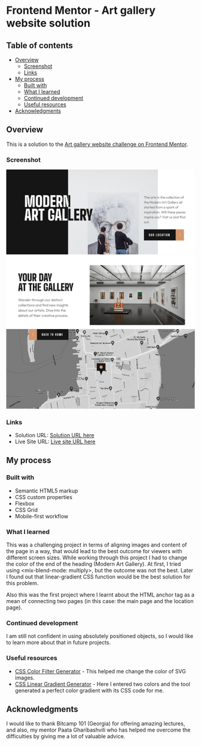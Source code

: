 # Frontend Mentor - Art gallery website solution

## Table of contents

- [Overview](#overview)
  - [Screenshot](#screenshot)
  - [Links](#links)
- [My process](#my-process)
  - [Built with](#built-with)
  - [What I learned](#what-i-learned)
  - [Continued development](#continued-development)
  - [Useful resources](#useful-resources)
- [Acknowledgments](#acknowledgments)

## Overview

This is a solution to the [Art gallery website challenge on Frontend Mentor](https://www.frontendmentor.io/challenges/art-gallery-website-yVdrZlxyA).

### Screenshot

![](./assets/screenshot1.png)
![](./assets/screenshot2.png)
![](./assets/screenshot3.png)

### Links

- Solution URL: [Solution URL here](https://github.com/NunuAbuashvili/Art-Gallery-Website.git)
- Live Site URL: [Live site URL here](https://nunuabuashvili.github.io/Art-Gallery-Website/)

## My process

### Built with

- Semantic HTML5 markup
- CSS custom properties
- Flexbox
- CSS Grid
- Mobile-first workflow

### What I learned

This was a challenging project in terms of aligning images and content of the page in a way, that would lead to the best outcome for viewers with different screen sizes. While working through this project I had to change the color of the end of the heading (Modern Art Gallery). At first, I tried using <mix-blend-mode: multiply>, but the outcome was not the best. Later I found out that linear-gradient CSS function would be the best solution for this problem.

Also this was the first project where I learnt about the HTML anchor tag as a mean of connecting two pages (in this case: the main page and the location page).

### Continued development

I am still not confident in using absolutely positioned objects, so I would like to learn more about that in future projects.

### Useful resources

- [CSS Color Filter Generator](https://angel-rs.github.io/css-color-filter-generator/) - This helped me change the color of SVG images.
- [CSS Linear Gradient Generator](https://cssgradient.io/) - Here I entered two colors and the tool generated a perfect color gradient with its CSS code for me.

## Acknowledgments

I would like to thank Bitcamp 101 (Georgia) for offering amazing lectures, and also, my mentor Paata Gharibashvili who has helped me overcome the difficulties by giving me a lot of valuable advice.
